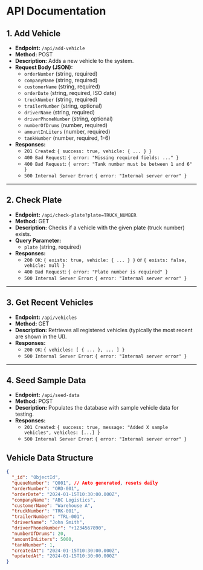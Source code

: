 # API Documentation

## 1. Add Vehicle

- **Endpoint:** `/api/add-vehicle`
- **Method:** POST
- **Description:** Adds a new vehicle to the system.
- **Request Body (JSON):**
  - `orderNumber` (string, required)
  - `companyName` (string, required)
  - `customerName` (string, required)
  - `orderDate` (string, required, ISO date)
  - `truckNumber` (string, required)
  - `trailerNumber` (string, optional)
  - `driverName` (string, required)
  - `driverPhoneNumber` (string, optional)
  - `numberOfDrums` (number, required)
  - `amountInLiters` (number, required)
  - `tankNumber` (number, required, 1-6)
- **Responses:**
  - `201 Created`: `{ success: true, vehicle: { ... } }`
  - `400 Bad Request`: `{ error: "Missing required fields: ..." }`
  - `400 Bad Request`: `{ error: "Tank number must be between 1 and 6" }`
  - `500 Internal Server Error`: `{ error: "Internal server error" }`

---

## 2. Check Plate

- **Endpoint:** `/api/check-plate?plate=TRUCK_NUMBER`
- **Method:** GET
- **Description:** Checks if a vehicle with the given plate (truck number) exists.
- **Query Parameter:**
  - `plate` (string, required)
- **Responses:**
  - `200 OK`: `{ exists: true, vehicle: { ... } }` or `{ exists: false, vehicle: null }`
  - `400 Bad Request`: `{ error: "Plate number is required" }`
  - `500 Internal Server Error`: `{ error: "Internal server error" }`

---

## 3. Get Recent Vehicles

- **Endpoint:** `/api/vehicles`
- **Method:** GET
- **Description:** Retrieves all registered vehicles (typically the most recent are shown in the UI).
- **Responses:**
  - `200 OK`: `{ vehicles: [ { ... }, ... ] }`
  - `500 Internal Server Error`: `{ error: "Internal server error" }`

---

## 4. Seed Sample Data

- **Endpoint:** `/api/seed-data`
- **Method:** POST
- **Description:** Populates the database with sample vehicle data for testing.
- **Responses:**
  - `201 Created`: `{ success: true, message: "Added X sample vehicles", vehicles: [...] }`
  - `500 Internal Server Error`: `{ error: "Internal server error" }`

## Vehicle Data Structure

```json
{
  "_id": "ObjectId",
  "queueNumber": "Q001", // Auto generated, resets daily
  "orderNumber": "ORD-001",
  "orderDate": "2024-01-15T10:30:00.000Z",
  "companyName": "ABC Logistics",
  "customerName": "Warehouse A",
  "truckNumber": "TRK-001",
  "trailerNumber": "TRL-001",
  "driverName": "John Smith",
  "driverPhoneNumber": "+1234567890",
  "numberOfDrums": 20,
  "amountInLiters": 5000,
  "tankNumber": 1,
  "createdAt": "2024-01-15T10:30:00.000Z",
  "updatedAt": "2024-01-15T10:30:00.000Z"
}
```
